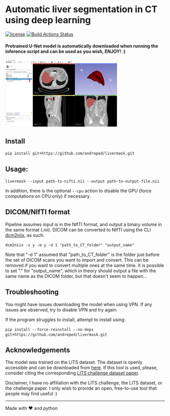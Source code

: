 # Automatic liver segmentation in CT using deep learning
[![license](https://img.shields.io/github/license/DAVFoundation/captain-n3m0.svg?style=flat-square)](https://github.com/DAVFoundation/captain-n3m0/blob/master/LICENSE)
[![Build Actions Status](https://github.com/andreped/livermask/workflows/Build/badge.svg)](https://github.com/andreped/livermask/actions)

#### Pretrained U-Net model is automatically downloaded when running the inference script and can be used as you wish, ENJOY! :)

<img src="figures/Segmentation_3DSlicer.PNG" width="70%" height="70%">

## Install

```
pip install git+https://github.com/andreped/livermask.git
```

## Usage:

```
livermask --input path-to-nifti.nii --output path-to-output-file.nii
```

In addition, there is the optional `--cpu` action to disable the GPU (force computations on CPU only) if necessary.

## DICOM/NIfTI format
Pipeline assumes input is in the NIfTI format, and output a binary volume in the same format (.nii).
DICOM can be converted to NIfTI using the CLI [dcm2niix](https://github.com/rordenlab/dcm2niix), as such:
```
dcm2niix -s y -m y -d 1 "path_to_CT_folder" "output_name"
```

Note that "-d 1" assumed that "path_to_CT_folder" is the folder just before the set of DICOM scans you want to import and convert. This can be removed if you want to convert multiple ones at the same time. It is possible to set "." for "output_name", which in theory should output a file with the same name as the DICOM folder, but that doesn't seem to happen...

## Troubleshooting
You might have issues downloading the model when using VPN. If any issues are observed, try to disable VPN and try again.

If the program struggles to install, attempt to install using:
```
pip install --force-reinstall --no-deps git+https://github.com/andreped/livermask.git
```

## Acknowledgements
The model was trained on the LITS dataset. The dataset is openly accessible and can be downloaded from [here](https://competitions.codalab.org). If this tool is used, please, consider citing the corresponding [LITS challenge dataset paper](https://arxiv.org/abs/1901.04056).

Disclaimer, I have no affiliation with the LITS challenge, the LITS dataset, or the challenge paper. I only wish to provide an open, free-to-use tool that people may find useful :)

------

Made with :heart: and python
